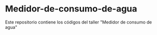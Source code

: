 # Medidor-de-consumo-de-agua
Este repositorio contiene los códigos del taller "Medidor de consumo de agua"
